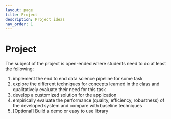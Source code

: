 ```yaml
---
layout: page
title: Project
description: Project ideas
nav_order: 1
---
```


# Project

The subject of the project is open-ended where students need to do at least the following:
1. implement the end to end data science pipeline for some task
2. explore the different techniques for concepts learned in the class and qualitatively evaluate their need for this task
3. develop a customized solution for the application
4. empirically evaluate the performance (quality, efficiency, robustness) of the developed system and compare with baseline techniques
5. [Optional] Build a demo or easy to use library
